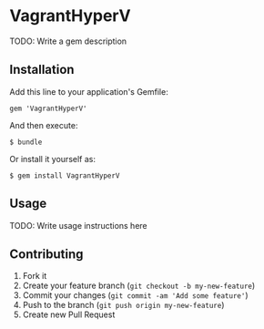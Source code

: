 # VagrantHyperV

TODO: Write a gem description

## Installation

Add this line to your application's Gemfile:

    gem 'VagrantHyperV'

And then execute:

    $ bundle

Or install it yourself as:

    $ gem install VagrantHyperV

## Usage

TODO: Write usage instructions here

## Contributing

1. Fork it
2. Create your feature branch (`git checkout -b my-new-feature`)
3. Commit your changes (`git commit -am 'Add some feature'`)
4. Push to the branch (`git push origin my-new-feature`)
5. Create new Pull Request
